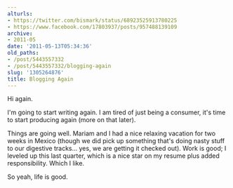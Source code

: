 ```yaml
---
alturls:
- https://twitter.com/bismark/status/68923525913780225
- https://www.facebook.com/17803937/posts/957488139109
archive:
- 2011-05
date: '2011-05-13T05:34:36'
old_paths:
- /post/5443557332
- /post/5443557332/blogging-again
slug: '1305264876'
title: Blogging Again
---
```


Hi again.

I'm going to start writing again.  I am tired of just being a consumer,
it's time to start producing again (more on that later).

Things are going well.  Mariam and I had a nice relaxing vacation for two
weeks in Mexico (though we did pick up something that's doing nasty stuff
to our digestive tracks... yes, we are getting it checked out).  Work is
good; I leveled up this last quarter, which is a nice star on my resume
plus added responsibility.  Which I like.

So yeah, life is good.
